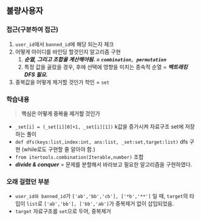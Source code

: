 ## 불량사용자 

### 접근(구분하여 접근)
1. `user_id`에서 `banned_id`에 해당 되는지 체크
2. 어떻게 아이디를 바인딩 할것인지 알고리즘 구현
   1. **_순열, 그리고 조합을 계산해야됨. = `combination, permutation`_**
     2. 특정 값을 골랐을 경우, 후에 선택에 영향을 미치는 종속적 순열 = **_백트래킹 DFS 필요._**
3. 중복값을 어떻게 제거할 것인가 학인 = `set`
### 학습내용
> **핵심은 어떻게 중복을 제거할 것인가** 
- `_set[i] = (_set[i][0]+1, _set[i][1])`
    k값을 증가시켜 자료구조 set에 저장하는 풀이
- `def dfs(keys:list,index:int, ans:list, _set:set,target:list)` dfs 구현 (while로도 구현할 줄 알아야 함.)
- `from itertools.combination(Iterable,number)` 조합
- **_divide & conquer_** = 문제를 분할해서 바라보고 필요한 알고리즘을 구현하였다.
### 오래 걸렸던 부분

 - `user_id와 banned_id`가 `['ab','bb','cb'], ['*b','**']` 일 때, `target`의 타입이
    `list`로 `['ab','bb'], ['bb','ab']`가 중복제거 없이 삽입되었음.
 - `target` 자료구조를 `set`으로 두어, 중복제거